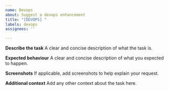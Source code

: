 ```yaml
---
name: Devops
about: Suggest a devops enhancement
title: "[DEVOPS] "
labels: devops
assignees: ''

---
```


**Describe the task**
A clear and concise description of what the task is.

**Expected behaviour**
A clear and concise description of what you expected to happen.

**Screenshots**
If applicable, add screenshots to help explain your request.

**Additional context**
Add any other context about the task here.
